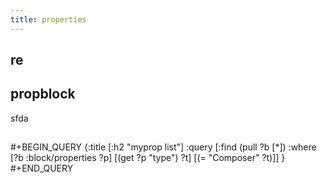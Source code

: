 ```yaml
---
title: properties
---
```


## re
## propblock
sfda
##
#+BEGIN_QUERY
{:title [:h2 "myprop list"]
 :query [:find (pull ?b [*])
         :where
         [?b :block/properties ?p]
         [(get ?p "type") ?t]
         [(= "Composer" ?t)]]
 }
#+END_QUERY
